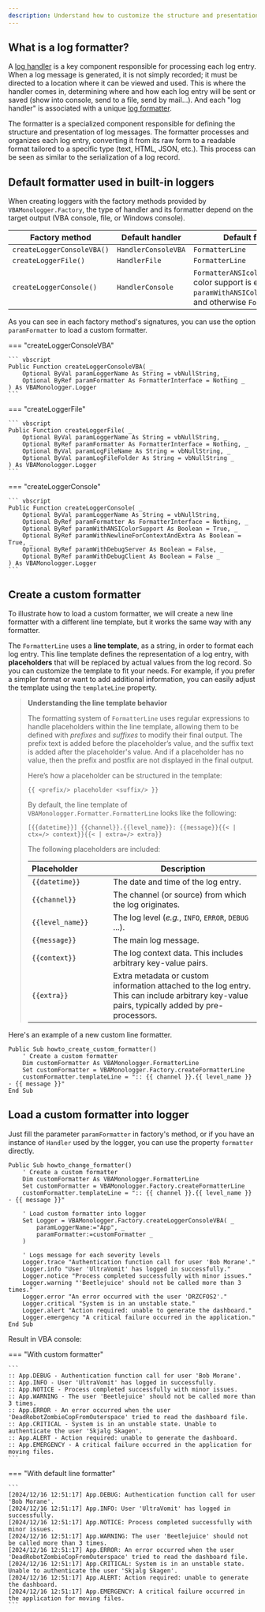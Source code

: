 ```yaml
---
description: Understand how to customize the structure and presentation of log messages with custom log formatters.
---
```


## What is a log formatter?

A [log handler](../introduction.md#processing-log-records-with-a-handler) is a key component responsible for processing each log entry. When a log message is generated, it is not simply recorded; it must be directed to a location where it can be viewed and used. This is where the handler comes in, determining where and how each log entry will be sent or saved (show into console, send to a file, send by mail...). And each "log handler" is associated with a unique [log formatter](../introduction.md#formatting-log-records-the-serialization-of-logs-record). 

The formatter is a specialized component responsible for defining the structure and presentation of log messages. The formatter processes and organizes each log entry, converting it from its raw form to a readable format tailored to a specific type (text, HTML, JSON, etc.). This process can be seen as similar to the serialization of a log record.

## Default formatter used in built-in loggers

When creating loggers with the factory methods provided by `VBAMonologger.Factory`, the type of handler and its formatter depend on the target output (VBA console, file, or Windows console). 

| **Factory method**         | **Default handler** | **Default formatter**                                                                                                              |
|----------------------------|---------------------|------------------------------------------------------------------------------------------------------------------------------------|
| `createLoggerConsoleVBA()` | `HandlerConsoleVBA` | `FormatterLine`                                                                                                                    |
| `createLoggerFile()` | `HandlerFile`       | `FormatterLine`                                                                                                                    |
| `createLoggerConsole()` | `HandlerConsole`    | `FormatterANSIcoloredLine` if ANSI color support is enabled with `paramWithANSIColorSupport=true`), and otherwise `FormatterLine`. |

As you can see in each factory method's signatures, you can use the option `paramFormatter` to load a custom formatter.

=== "createLoggerConsoleVBA"

    ``` vbscript
    Public Function createLoggerConsoleVBA( _
        Optional ByVal paramLoggerName As String = vbNullString, _
        Optional ByRef paramFormatter As FormatterInterface = Nothing _
    ) As VBAMonologger.Logger
    ```

=== "createLoggerFile"

    ``` vbscript
    Public Function createLoggerFile( _
        Optional ByVal paramLoggerName As String = vbNullString, _
        Optional ByRef paramFormatter As FormatterInterface = Nothing, _
        Optional ByVal paramLogFileName As String = vbNullString, _
        Optional ByVal paramLogFileFolder As String = vbNullString _
    ) As VBAMonologger.Logger
    ```

=== "createLoggerConsole"

    ``` vbscript
    Public Function createLoggerConsole( _
        Optional ByVal paramLoggerName As String = vbNullString, _
        Optional ByRef paramFormatter As FormatterInterface = Nothing, _
        Optional ByRef paramWithANSIColorSupport As Boolean = True, _
        Optional ByRef paramWithNewlineForContextAndExtra As Boolean = True, _
        Optional ByRef paramWithDebugServer As Boolean = False, _
        Optional ByRef paramWithDebugClient As Boolean = False _
    ) As VBAMonologger.Logger
    ```


## Create a custom formatter

To illustrate how to load a custom formatter, we will create a new line formatter with a different line template, but it works the same way with any formatter.

The `FormatterLine` uses a **line template**, as a string, in order to format each log entry. This line template defines the representation of a log entry, with **placeholders** that will be replaced by actual values from the log record. So you can customize the template to fit your needs. For example, if you prefer a simpler format or want to add additional information, you can easily adjust the template using the `templateLine` property.

> **Understanding the line template behavior**
>
> The formatting system of `FormatterLine` uses regular expressions to handle placeholders within the line template, allowing them to be defined with *prefixes* and *suffixes* to modify their final output. The prefix text is added before the placeholder’s value, and the suffix text is added after the placeholder's value. And if a placeholder has no value, then the prefix and postfix are not displayed in the final output.
>
> Here’s how a placeholder can be structured in the template:
>
> ``` twig
> {{ <prefix/> placeholder <suffix/> }}
> ```
>
> By default, the line template of `VBAMonologger.Formatter.FormatterLine` looks like the following:
>
> ``` twig title="Line template"
> [{{datetime}}] {{channel}}.{{level_name}}: {{message}}{{< | ctx=/> context}}{{< | extra=/> extra}}
> ```
>
> The following placeholders are included:
>
> | Placeholder&nbsp;&nbsp;&nbsp;&nbsp;&nbsp;&nbsp;&nbsp;&nbsp;&nbsp;&nbsp;&nbsp;&nbsp;&nbsp; | Description                                                                                                                                    |
> |-------------------------------------------------------------------------------------------|------------------------------------------------------------------------------------------------------------------------------------------------|
> | `{{datetime}}`                                                                            | The date and time of the log entry.                                                                                                            |
> | `{{channel}}`                                                                             | The channel (or source) from which the log originates.                                                                                         |
> | `{{level_name}}`                                                                          | The log level (*e.g.*, `INFO`, `ERROR`, `DEBUG` ...).                                                                                          |
> | `{{message}}`                                                                             | The main log message.                                                                                                                          | 
> | `{{context}}`                                                                             | The log context data. This includes arbitrary key-value pairs.                                                                              |
> | `{{extra}}`                                                                               | Extra metadata or custom information attached to the log entry. This can include arbitrary key-value pairs, typically added by pre-processors. |

Here's an example of a new custom line formatter.

```vbscript 
Public Sub howto_create_custom_formatter()
    ' Create a custom formatter
    Dim customFormatter As VBAMonologger.FormatterLine
    Set customFormatter = VBAMonologger.Factory.createFormatterLine
    customFormatter.templateLine = ":: {{ channel }}.{{ level_name }} - {{ message }}"
End Sub
```

## Load a custom formatter into logger

Just fill the parameter `paramFormatter` in factory's method, or if you have an instance of `Handler` used by the logger, you can use the property `formatter` directly.

```vbscript 
Public Sub howto_change_formatter()
    ' Create a custom formatter
    Dim customFormatter As VBAMonologger.FormatterLine
    Set customFormatter = VBAMonologger.Factory.createFormatterLine
    customFormatter.templateLine = ":: {{ channel }}.{{ level_name }} - {{ message }}"
    
    ' Load custom formatter into logger
    Set Logger = VBAMonologger.Factory.createLoggerConsoleVBA( _
        paramLoggerName:="App", _
        paramFormatter:=customFormatter _
    )
    
    ' Logs message for each severity levels
    Logger.trace "Authentication function call for user 'Bob Morane'." 
    Logger.info "User 'UltraVomit' has logged in successfully."
    Logger.notice "Process completed successfully with minor issues."
    Logger.warning "'Beetlejuice' should not be called more than 3 times."
    Logger.error "An error occurred with the user 'DRZCFOS2'."
    Logger.critical "System is in an unstable state."
    Logger.alert "Action required: unable to generate the dashboard."
    Logger.emergency "A critical failure occurred in the application."
End Sub
```

Result in VBA console:

=== "With custom formatter"

    ```
    :: App.DEBUG - Authentication function call for user 'Bob Morane'.
    :: App.INFO - User 'UltraVomit' has logged in successfully.
    :: App.NOTICE - Process completed successfully with minor issues.
    :: App.WARNING - The user 'Beetlejuice' should not be called more than 3 times.
    :: App.ERROR - An error occurred when the user 'DeadRobotZombieCopFromOuterspace' tried to read the dashboard file.
    :: App.CRITICAL - System is in an unstable state. Unable to authenticate the user 'Skjalg Skagen'.
    :: App.ALERT - Action required: unable to generate the dashboard.
    :: App.EMERGENCY - A critical failure occurred in the application for moving files.
    ```

=== "With default line formatter"

    ```
    [2024/12/16 12:51:17] App.DEBUG: Authentication function call for user 'Bob Morane'.
    [2024/12/16 12:51:17] App.INFO: User 'UltraVomit' has logged in successfully.
    [2024/12/16 12:51:17] App.NOTICE: Process completed successfully with minor issues.
    [2024/12/16 12:51:17] App.WARNING: The user 'Beetlejuice' should not be called more than 3 times.
    [2024/12/16 12:51:17] App.ERROR: An error occurred when the user 'DeadRobotZombieCopFromOuterspace' tried to read the dashboard file.
    [2024/12/16 12:51:17] App.CRITICAL: System is in an unstable state. Unable to authenticate the user 'Skjalg Skagen'.
    [2024/12/16 12:51:17] App.ALERT: Action required: unable to generate the dashboard.
    [2024/12/16 12:51:17] App.EMERGENCY: A critical failure occurred in the application for moving files.
    ```
